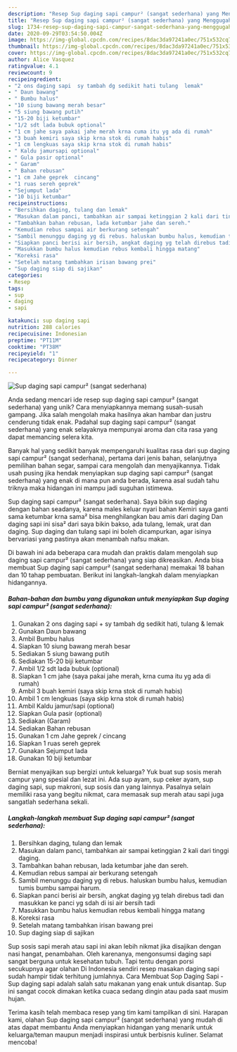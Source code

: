 ```yaml
---
description: "Resep Sup daging sapi campur² (sangat sederhana) yang Menggugah Selera"
title: "Resep Sup daging sapi campur² (sangat sederhana) yang Menggugah Selera"
slug: 1734-resep-sup-daging-sapi-campur-sangat-sederhana-yang-menggugah-selera
date: 2020-09-29T03:54:50.004Z
image: https://img-global.cpcdn.com/recipes/8dac3da97241a0ec/751x532cq70/sup-daging-sapi-campur-sangat-sederhana-foto-resep-utama.jpg
thumbnail: https://img-global.cpcdn.com/recipes/8dac3da97241a0ec/751x532cq70/sup-daging-sapi-campur-sangat-sederhana-foto-resep-utama.jpg
cover: https://img-global.cpcdn.com/recipes/8dac3da97241a0ec/751x532cq70/sup-daging-sapi-campur-sangat-sederhana-foto-resep-utama.jpg
author: Alice Vasquez
ratingvalue: 4.1
reviewcount: 9
recipeingredient:
- "2 ons daging sapi  sy tambah dg sedikit hati tulang  lemak"
- " Daun bawang"
- " Bumbu halus"
- "10 siung bawang merah besar"
- "5 siung bawang putih"
- "15-20 biji ketumbar"
- "1/2 sdt lada bubuk optional"
- "1 cm jahe saya pakai jahe merah krna cuma itu yg ada di rumah"
- "3 buah kemiri saya skip krna stok di rumah habis"
- "1 cm lengkuas saya skip krna stok di rumah habis"
- " Kaldu jamursapi optional"
- " Gula pasir optional"
- " Garam"
- " Bahan rebusan"
- "1 cm Jahe geprek  cincang"
- "1 ruas sereh geprek"
- "Sejumput lada"
- "10 biji ketumbar"
recipeinstructions:
- "Bersihkan daging, tulang dan lemak"
- "Masukan dalam panci, tambahkan air sampai ketinggian 2 kali dari tinggi daging."
- "Tambahkan bahan rebusan, lada ketumbar jahe dan sereh."
- "Kemudian rebus sampai air berkurang setengah"
- "Sambil menunggu daging yg di rebus. haluskan bumbu halus, kemudian tumis bumbu sampai harum."
- "Siapkan panci berisi air bersih, angkat daging yg telah direbus tadi dan masukkan ke panci yg sdah di isi air bersih tadi"
- "Masukkan bumbu halus kemudian rebus kembali hingga matang"
- "Koreksi rasa"
- "Setelah matang tambahkan irisan bawang prei"
- "Sup daging siap di sajikan"
categories:
- Resep
tags:
- sup
- daging
- sapi

katakunci: sup daging sapi 
nutrition: 288 calories
recipecuisine: Indonesian
preptime: "PT11M"
cooktime: "PT38M"
recipeyield: "1"
recipecategory: Dinner

---
```



![Sup daging sapi campur² (sangat sederhana)](https://img-global.cpcdn.com/recipes/8dac3da97241a0ec/751x532cq70/sup-daging-sapi-campur-sangat-sederhana-foto-resep-utama.jpg)

Anda sedang mencari ide resep sup daging sapi campur² (sangat sederhana) yang unik? Cara menyiapkannya memang susah-susah gampang. Jika salah mengolah maka hasilnya akan hambar dan justru cenderung tidak enak. Padahal sup daging sapi campur² (sangat sederhana) yang enak selayaknya mempunyai aroma dan cita rasa yang dapat memancing selera kita.

Banyak hal yang sedikit banyak mempengaruhi kualitas rasa dari sup daging sapi campur² (sangat sederhana), pertama dari jenis bahan, selanjutnya pemilihan bahan segar, sampai cara mengolah dan menyajikannya. Tidak usah pusing jika hendak menyiapkan sup daging sapi campur² (sangat sederhana) yang enak di mana pun anda berada, karena asal sudah tahu triknya maka hidangan ini mampu jadi suguhan istimewa.

Sup daging sapi campur² (sangat sederhana). Saya bikin sup daging dengan bahan seadanya, karena males keluar nyari bahan Kemiri saya ganti sama ketumbar krna sama² bisa menghilangkan bau amis dari daging Dan daging sapi ini sisa² dari saya bikin bakso, ada tulang, lemak, urat dan daging. Sup daging dan tulang sapi ini boleh dicampurkan, agar isinya bervariasi yang pastinya akan menambah nafsu makan.


Di bawah ini ada beberapa cara mudah dan praktis dalam mengolah sup daging sapi campur² (sangat sederhana) yang siap dikreasikan. Anda bisa membuat Sup daging sapi campur² (sangat sederhana) memakai 18 bahan dan 10 tahap pembuatan. Berikut ini langkah-langkah dalam menyiapkan hidangannya.

<!--inarticleads1-->

##### Bahan-bahan dan bumbu yang digunakan untuk menyiapkan Sup daging sapi campur² (sangat sederhana):

1. Gunakan 2 ons daging sapi + sy tambah dg sedikit hati, tulang &amp; lemak
1. Gunakan  Daun bawang
1. Ambil  Bumbu halus
1. Siapkan 10 siung bawang merah besar
1. Sediakan 5 siung bawang putih
1. Sediakan 15-20 biji ketumbar
1. Ambil 1/2 sdt lada bubuk (optional)
1. Siapkan 1 cm jahe (saya pakai jahe merah, krna cuma itu yg ada di rumah)
1. Ambil 3 buah kemiri (saya skip krna stok di rumah habis)
1. Ambil 1 cm lengkuas (saya skip krna stok di rumah habis)
1. Ambil  Kaldu jamur/sapi (optional)
1. Siapkan  Gula pasir (optional)
1. Sediakan  (Garam)
1. Sediakan  Bahan rebusan
1. Gunakan 1 cm Jahe geprek / cincang
1. Siapkan 1 ruas sereh geprek
1. Gunakan Sejumput lada
1. Gunakan 10 biji ketumbar


Berniat menyajikan sup bergizi untuk keluarga? Yuk buat sup sosis merah campur yang spesial dan lezat ini. Ada sup ayam, sup ceker ayam, sup daging sapi, sup makroni, sup sosis dan yang lainnya. Pasalnya selain memiliki rasa yang begitu nikmat, cara memasak sup merah atau sapi juga sangatlah sederhana sekali. 

<!--inarticleads2-->

##### Langkah-langkah membuat Sup daging sapi campur² (sangat sederhana):

1. Bersihkan daging, tulang dan lemak
1. Masukan dalam panci, tambahkan air sampai ketinggian 2 kali dari tinggi daging.
1. Tambahkan bahan rebusan, lada ketumbar jahe dan sereh.
1. Kemudian rebus sampai air berkurang setengah
1. Sambil menunggu daging yg di rebus. haluskan bumbu halus, kemudian tumis bumbu sampai harum.
1. Siapkan panci berisi air bersih, angkat daging yg telah direbus tadi dan masukkan ke panci yg sdah di isi air bersih tadi
1. Masukkan bumbu halus kemudian rebus kembali hingga matang
1. Koreksi rasa
1. Setelah matang tambahkan irisan bawang prei
1. Sup daging siap di sajikan


Sup sosis sapi merah atau sapi ini akan lebih nikmat jika disajikan dengan nasi hangat, penambahan. Oleh karenanya, mengonsumsi daging sapi sangat berguna untuk kesehatan tubuh. Tapi tentu dengan porsi secukupnya agar olahan Di Indonesia sendiri resep masakan daging sapi sudah hampir tidak terhitung jumlahnya. Cara Membuat Sop Daging Sapi - Sup daging sapi adalah salah satu makanan yang enak untuk disantap. Sup ini sangat cocok dimakan ketika cuaca sedang dingin atau pada saat musim hujan. 

Terima kasih telah membaca resep yang tim kami tampilkan di sini. Harapan kami, olahan Sup daging sapi campur² (sangat sederhana) yang mudah di atas dapat membantu Anda menyiapkan hidangan yang menarik untuk keluarga/teman maupun menjadi inspirasi untuk berbisnis kuliner. Selamat mencoba!

